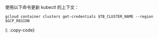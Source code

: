 使用以下命令更新 kubectl 的上下文：

```
gcloud container clusters get-credentials $TB_CLUSTER_NAME --region $GCP_REGION
```
{: .copy-code}